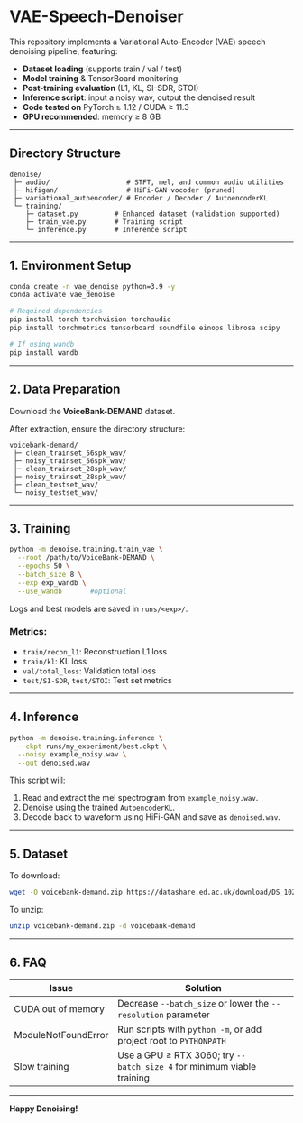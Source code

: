 # VAE-Speech-Denoiser

This repository implements a Variational Auto-Encoder (VAE) speech denoising pipeline, featuring:

- **Dataset loading** (supports train / val / test)
- **Model training** & TensorBoard monitoring
- **Post-training evaluation** (L1, KL, SI-SDR, STOI)
- **Inference script**: input a noisy wav, output the denoised result
- **Code tested on** PyTorch ≥ 1.12 / CUDA ≥ 11.3
- **GPU recommended**: memory ≥ 8 GB

---

## Directory Structure

```text
denoise/
 ├─ audio/                   # STFT, mel, and common audio utilities
 ├─ hifigan/                 # HiFi-GAN vocoder (pruned)
 ├─ variational_autoencoder/ # Encoder / Decoder / AutoencoderKL
 └─ training/
    ├─ dataset.py         # Enhanced dataset (validation supported)
    ├─ train_vae.py       # Training script
    └─ inference.py       # Inference script
```

---

## 1. Environment Setup

```bash
conda create -n vae_denoise python=3.9 -y
conda activate vae_denoise

# Required dependencies
pip install torch torchvision torchaudio
pip install torchmetrics tensorboard soundfile einops librosa scipy

# If using wandb
pip install wandb
```

---

## 2. Data Preparation

Download the **VoiceBank-DEMAND** dataset.

After extraction, ensure the directory structure:

```text
voicebank-demand/
 ├─ clean_trainset_56spk_wav/
 ├─ noisy_trainset_56spk_wav/
 ├─ clean_trainset_28spk_wav/
 ├─ noisy_trainset_28spk_wav/
 ├─ clean_testset_wav/
 └─ noisy_testset_wav/
```

---

## 3. Training

```bash
python -m denoise.training.train_vae \
  --root /path/to/VoiceBank-DEMAND \
  --epochs 50 \
  --batch_size 8 \
  --exp exp_wandb \
  --use_wandb       #optional
```

Logs and best models are saved in `runs/<exp>/`.


### Metrics:

- `train/recon_l1`: Reconstruction L1 loss
- `train/kl`: KL loss
- `val/total_loss`: Validation total loss
- `test/SI-SDR`, `test/STOI`: Test set metrics

---

## 4. Inference

```bash
python -m denoise.training.inference \
  --ckpt runs/my_experiment/best.ckpt \
  --noisy example_noisy.wav \
  --out denoised.wav
```

This script will:

1. Read and extract the mel spectrogram from `example_noisy.wav`.
2. Denoise using the trained `AutoencoderKL`.
3. Decode back to waveform using HiFi-GAN and save as `denoised.wav`.

---

## 5. Dataset

To download:
```bash
wget -O voicebank-demand.zip https://datashare.ed.ac.uk/download/DS_10283_2791.zip
```
To unzip:
```bash
unzip voicebank-demand.zip -d voicebank-demand
```

---

## 6. FAQ

| Issue                  | Solution                                                                 |
|------------------------|-------------------------------------------------------------------------|
| CUDA out of memory     | Decrease `--batch_size` or lower the `--resolution` parameter          |
| ModuleNotFoundError    | Run scripts with `python -m`, or add project root to `PYTHONPATH`      |
| Slow training          | Use a GPU ≥ RTX 3060; try `--batch_size 4` for minimum viable training |

---

**Happy Denoising!**  